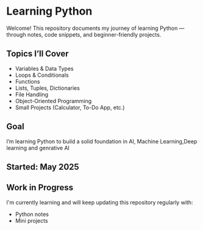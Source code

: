# Learning Python 

Welcome! This repository documents my journey of learning Python — through notes, code snippets, and beginner-friendly projects.

##  Topics I’ll Cover
- Variables & Data Types  
- Loops & Conditionals  
- Functions  
- Lists, Tuples, Dictionaries  
- File Handling  
- Object-Oriented Programming  
- Small Projects (Calculator, To-Do App, etc.)

##  Goal
I’m learning Python to build a solid foundation in AI, Machine Learning,Deep learning and genrative AI

##  Started: May 2025

##  Work in Progress
I'm currently learning and will keep updating this repository regularly with:
- Python notes
- Mini projects

